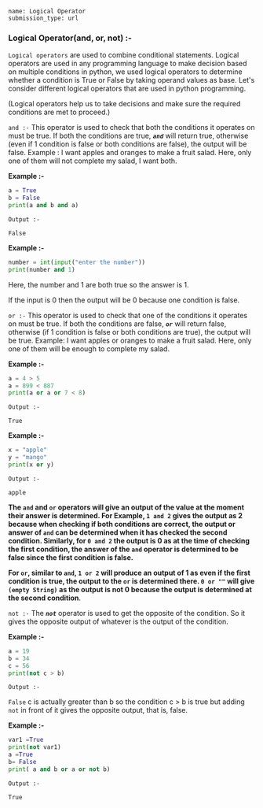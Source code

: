 ```ngMeta
name: Logical Operator 
submission_type: url
```
### Logical Operator(and, or, not) :- 

`Logical operators` are used to combine conditional statements.
Logical operators are used in any programming language to make decision based on multiple conditions in python, we used logical operators to determine whether a condition is True or False by taking operand values as base. Let's consider different logical operators that are used in python programming.

(Logical operators help us to take decisions and make sure the required conditions are met to proceed.)


`and :-` This operator is used to check that both the conditions it operates on must be true. If both the conditions are true, ***`and`*** will return true, otherwise (even if 1 condition is false or both conditions are false), the output will be false. Example : I want apples and oranges to make a fruit salad. Here, only one of them will not complete my salad, I want both.




**Example :-**

```python
a = True 
b = False 
print(a and b and a)
```

`Output :-`

`False`

**Example :-**

```python
number = int(input("enter the number"))
print(number and 1)
```
Here, the number and 1 are both true so the answer is 1.

If the input is 0 then the output will be 0 because one condition is false.



`or :-` This operator is used to check that one of the conditions it operates on must be true. If both the conditions are false, ***`or`*** will return false, otherwise (if 1 condition is false or both conditions are true), the output will be true. Example: I want apples or oranges to make a fruit salad. Here, only one of them will be enough to complete my salad.

**Example :-**

```python
a = 4 > 5
a = 899 < 887
print(a or a or 7 < 8) 
``` 
`Output :-`

`True`

**Example :-**
```python
x = "apple"
y = "mango"
print(x or y)
```

`Output :-`

`apple`


**The `and` and `or` operators will give an output of the value at the moment their answer is determined. For Example,
`1 and 2` gives the output as 2 because when checking if both conditions are correct, the output or answer of `and` can be determined when it has checked the second condition.
Similarly, for `0 and 2` the output is 0 as at the time of checking the first condition, the answer of the `and` operator is determined to be false since the first condition is false.**

**For `or`, similar to `and`,  `1 or 2` will produce an output of 1 as even if the first condition is true, the output to the `or` is determined there. `0 or ""` will give `(empty String)` as the output is not 0 because the output is determined at the second condition**.


`not :-` The ***`not`*** operator is used to get the opposite of the condition. So it gives the opposite output of whatever is the output of the condition. 


**Example :-**

```python
a = 19
b = 34
c = 56
print(not c > b)
 ```


`Output :-`

`False`
c is actually greater than b so the condition c > b is true but adding `not` in front of it gives the opposite output, that is, false.
 
**Example :-**

```python
var1 =True
print(not var1)
a =True
b= False
print( a and b or a or not b)
```


`Output :-`

`True`
